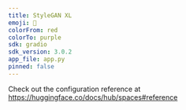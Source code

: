 ```yaml
---
title: StyleGAN XL
emoji: 🏃
colorFrom: red
colorTo: purple
sdk: gradio
sdk_version: 3.0.2
app_file: app.py
pinned: false
---
```


Check out the configuration reference at https://huggingface.co/docs/hub/spaces#reference
